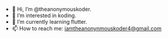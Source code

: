 - 👋 Hi, I’m @theanonymouskoder.
- 👀 I’m interested in koding.
- 🌱 I’m currently learning flutter.
- 📫 How to reach me: iamtheanonynmouskoder4@gmail.com

<!---
theanonymouskoder/theanonymouskoder is a ✨ special ✨ repository because its `README.md` (this file) appears on your GitHub profile.
You can click the Preview link to take a look at your changes.
--->
